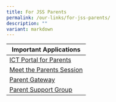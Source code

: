 ```yaml
---
title: For JSS Parents
permalink: /our-links/for-jss-parents/
description: ""
variant: markdown
---
```

| Important Applications | 
| -------- | 
| [ICT Portal for Parents](https://sites.google.com/moe.edu.sg/jss-parents-portal) | 
| [Meet the Parents Session](https://www.jurongsec.moe.edu.sg/our-students/meet-the-parents-session/) |
| [Parent Gateway](https://pg.moe.edu.sg/) |
| [Parent Support Group](https://www.jurongsec.moe.edu.sg/our-identity/jss-family/parent-support-group/) |